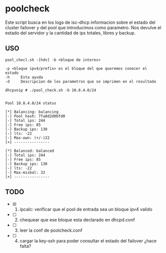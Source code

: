 # poolcheck

Este script busca en los logs de isc-dhcp informacion sobre el estado del cluster failover y del pool que introducimos como parametro.
Nos devulve el estado del servidor y la cantidad de ips totales, libres  y backup.

## USO

    pool_checl.sh -[hdv] -b <bloque de interes>

    -p <bloque ipv4/prefix> es el bloque del que queremos conocer el estado 
    -h     Esta ayuda
    -d     Descripcion de los parametros que se imprimen en el resultado
    

```
dhcpvoip # ./pool_check.sh -b 10.8.4.0/24


Pool 10.8.4.0/24 status

[*] Balancing: balancing
[-] Pool hash: 7fa8d2d0bfd0
[-] Total ips: 244
[-] Free ips: 85
[-] Backup ips: 130
[-] lts: -22
[-] Max-own: (+/-)22
[+] ----------------

[*] Balanced: balanced
[-] Total ips: 244
[-] Free ips: 85
[-] Backup ips: 130
[-] lts: -22
[-] Max-misbal: 32
[+] ----------------
```

## TODO
- [x] 1. ipcalc: verificar que el pool de entrada sea un bloque ipv4 valido
- [ ] 2. chequear que ese bloque esta declarado en dhcpd.conf
- [ ] 3. leer la conf de poolcheck.conf
- [ ] 4. cargar la key-ssh para poder consultar el estado del failover ¿hace falta?

